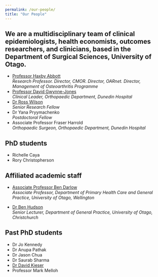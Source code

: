 ```yaml
---
permalink: /our-people/
title: "Our People"
---
```


## We are a multidisciplinary team of clinical epidemiologists, health economists, outcomes researchers, and clinicians, based in the Department of Surgical Sciences, University of Otago.

* [Professor Haxby Abbott](https://www.otago.ac.nz/dsm/people/expertise/profile/?id=797)  
*Research Professor. Director, CMOR. Director, OARnet. Director, Management of Osteoarthritis Programme*
* [Professor David Gwynne-Jones](https://www.otago.ac.nz/dsm-surgery/staff/expertise/profile/index.html?id=723)  
*Clinical Leader, Orthopaedic Department, Dunedin Hospital*
* [Dr Ross Wilson](https://www.otago.ac.nz/medical-school/people/expertise/profile/index.html?id=2457)  
*Senior Research Fellow*
* Dr Yana Pryymachenko  
*Postdoctoral Fellow*
* Associate Professor Fraser Harrold               
*Orthopaedic Surgeon, Orthopaedic Department, Dunedin Hospital*

## PhD students

* Richelle Caya
* Rory Christopherson

## Affiliated academic staff

* [Associate Professor Ben Darlow](https://www.otago.ac.nz/wellington/departments/primaryhealthcaregeneralpractice/staff/otago088308.html)  
*Associate Professor, Department of Primary Health Care and General Practice, University of Otago, Wellington*

* [Dr Ben Hudson](https://www.otago.ac.nz/christchurch/research/generalpractice/ourpeople/ben-hudson.html)  
*Senior Lecturer, Department of General Practice, University of Otago, Christchurch*

## Past PhD students

* Dr Jo Kennedy
* Dr Anupa Pathak
* Dr Jason Chua
* Dr Saurab Sharma
* [Dr David Kieser](https://www.otago.ac.nz/christchurch/departments/orthomsm/people/david-kieser.html)
* Professor Mark Melloh
